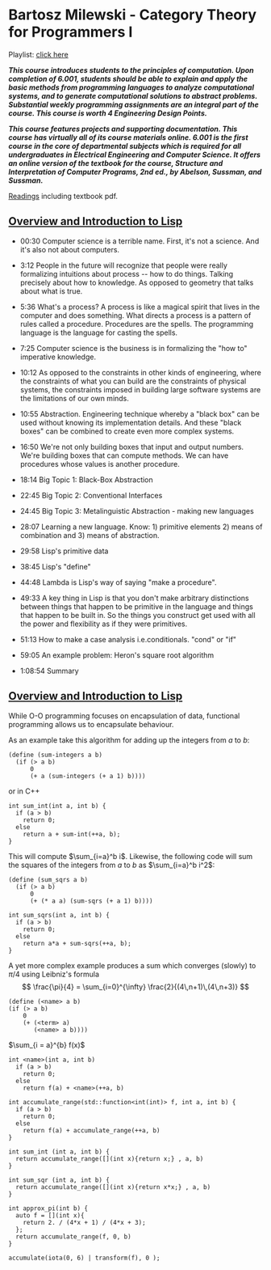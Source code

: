 # Bartosz Milewski - Category Theory for Programmers I

Playlist: [click here](https://www.youtube.com/playlist?list=PLE18841CABEA24090)

***This course introduces students to the principles of computation. Upon completion of 6.001, students should be able to explain and apply the basic methods from programming languages to analyze computational systems, and to generate computational solutions to abstract problems. Substantial weekly programming assignments are an integral part of the course. This course is worth 4 Engineering Design Points.***

***This course features projects and supporting documentation. This course has virtually all of its course materials online. 6.001 is the first course in the core of departmental subjects which is required for all undergraduates in Electrical Engineering and Computer Science. It offers an online version of the textbook for the course, Structure and Interpretation of Computer Programs, 2nd ed., by Abelson, Sussman, and Sussman.***

[Readings](https://ocw.mit.edu/courses/electrical-engineering-and-computer-science/6-001-structure-and-interpretation-of-computer-programs-spring-2005/readings/) including textbook pdf.


## [Overview and Introduction to Lisp](https://youtu.be/2Op3QLzMgSY?list=PLE18841CABEA24090)

 * 00:30 Computer science is a terrible name. First, it's not a science. And it's also not about computers.
 * 3:12 People in the future will recognize that people were really formalizing intuitions about process -- how to do things. Talking precisely about how to knowledge. As opposed to geometry that talks about what is true.
 * 5:36 What's a process? A process is like a magical spirit that lives in the computer and does something. What directs a process is a pattern of rules called a procedure. Procedures are the spells. The programming language is the language for casting the spells.
 * 7:25 Computer science is the business is in formalizing the "how to" imperative knowledge.
 * 10:12 As opposed to the constraints in other kinds of engineering,  where the constraints of what you can build are the constraints of physical systems, the constraints imposed in building large software systems are the limitations of our own minds.
 * 10:55 Abstraction. Engineering technique whereby a "black box" can be used without knowing its implementation details. And these "black boxes" can be combined to create even more complex systems.
 * 16:50 We're not only building boxes that input and output numbers. We're building boxes that can compute methods. We can have procedures whose values is another procedure.
 * 18:14 Big Topic 1: Black-Box Abstraction
 * 22:45 Big Topic 2: Conventional Interfaces
 * 24:45 Big Topic 3: Metalinguistic Abstraction - making new languages

 * 28:07 Learning a new language. Know: 1) primitive elements 2) means of combination and 3) means of abstraction.
 * 29:58 Lisp's primitive data
 * 38:45 Lisp's "define"
 * 44:48 Lambda is Lisp's way of saying "make a procedure".
 * 49:33 A key thing in Lisp is that you don't make arbitrary distinctions between things that happen to be primitive in the language and things that happen to be built in. So the things you construct get used with all the power and flexibility as if they were primitives.
 * 51:13 How to make a case analysis i.e.conditionals. "cond" or "if"
 * 59:05 An example problem: Heron's square root algorithm
 * 1:08:54 Summary﻿

## [Overview and Introduction to Lisp](https://youtu.be/2Op3QLzMgSY?list=PLE18841CABEA24090)




While O-O programming focuses on encapsulation of data, functional programming allows us to encapsulate behaviour.

As an example take this algorithm for adding up the integers from $a$ to $b$:
```
(define (sum-integers a b)
  (if (> a b)
      0
      (+ a (sum-integers (+ a 1) b))))
```
or in C++
```
int sum_int(int a, int b) {
  if (a > b)
    return 0;
  else
    return a + sum-int(++a, b);
}
```
This will compute $\sum_{i=a}^b i$. Likewise, the following code will sum the squares of the integers from $a$ to $b$ as $\sum_{i=a}^b i^2$:
```
(define (sum_sqrs a b)
  (if (> a b)
      0
      (+ (* a a) (sum-sqrs (+ a 1) b))))
```
```
int sum_sqrs(int a, int b) {
  if (a > b)
    return 0;
  else
    return a*a + sum-sqrs(++a, b);
}
```
A yet more complex example produces a sum which converges (slowly) to $\pi/4$ using Leibniz's formula
$$
  \frac{\pi}{4} = \sum_{i=0}^{\infty} \frac{2}{(4\,n+1)\,(4\,n+3)}
$$
```
(define (<name> a b)
(if (> a b)
    0
    (+ (<term> a)
       (<name> a b))))
```

$\sum_{i = a}^{b} f(x)$

```
int <name>(int a, int b)
  if (a > b)
    return 0;
  else
    return f(a) + <name>(++a, b)
```

```
int accumulate_range(std::function<int(int)> f, int a, int b) {
  if (a > b)
    return 0;
  else
    return f(a) + accumulate_range(++a, b)
}

int sum_int (int a, int b) {
  return accumulate_range([](int x){return x;} , a, b)
}

int sum_sqr (int a, int b) {
  return accumulate_range([](int x){return x*x;} , a, b)
}

int approx_pi(int b) {
  auto f = [](int x){
    return 2. / (4*x + 1) / (4*x + 3);
  };
  return accumulate_range(f, 0, b)
}
```


```
accumulate(iota(0, 6) | transform(f), 0 );
```

